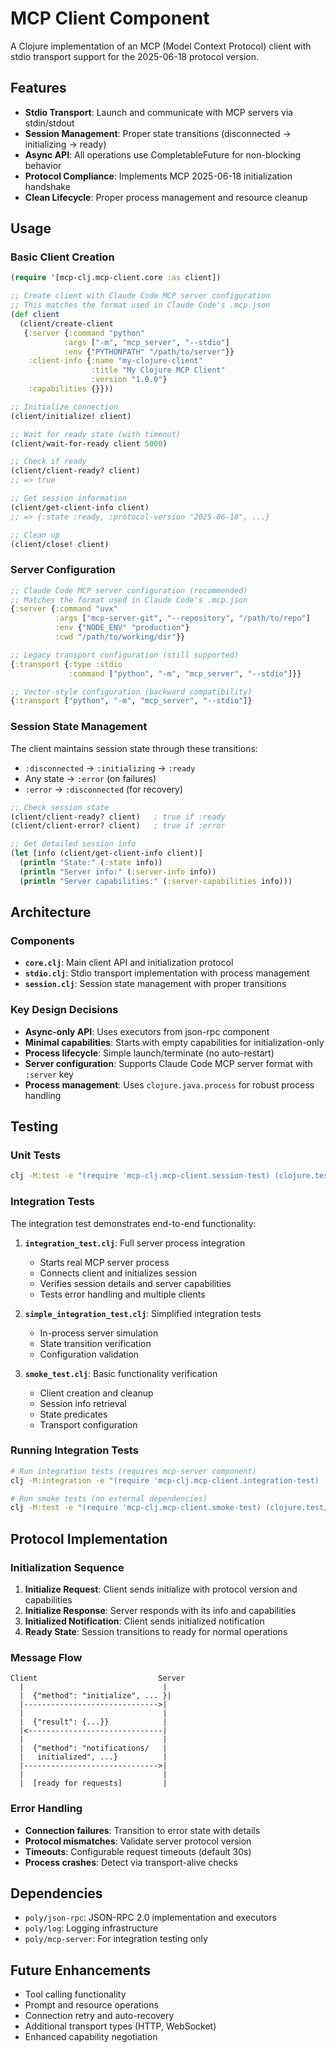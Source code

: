 # MCP Client Component

A Clojure implementation of an MCP (Model Context Protocol) client with stdio transport support for the 2025-06-18 protocol version.

## Features

- **Stdio Transport**: Launch and communicate with MCP servers via stdin/stdout
- **Session Management**: Proper state transitions (disconnected → initializing → ready)
- **Async API**: All operations use CompletableFuture for non-blocking behavior
- **Protocol Compliance**: Implements MCP 2025-06-18 initialization handshake
- **Clean Lifecycle**: Proper process management and resource cleanup

## Usage

### Basic Client Creation

```clojure
(require '[mcp-clj.mcp-client.core :as client])

;; Create client with Claude Code MCP server configuration
;; This matches the format used in Claude Code's .mcp.json
(def client
  (client/create-client
   {:server {:command "python"
            :args ["-m", "mcp_server", "--stdio"]
            :env {"PYTHONPATH" "/path/to/server"}}
    :client-info {:name "my-clojure-client"
                  :title "My Clojure MCP Client"
                  :version "1.0.0"}
    :capabilities {}}))

;; Initialize connection
(client/initialize! client)

;; Wait for ready state (with timeout)
(client/wait-for-ready client 5000)

;; Check if ready
(client/client-ready? client)
;; => true

;; Get session information
(client/get-client-info client)
;; => {:state :ready, :protocol-version "2025-06-18", ...}

;; Clean up
(client/close! client)
```

### Server Configuration

```clojure
;; Claude Code MCP server configuration (recommended)
;; Matches the format used in Claude Code's .mcp.json
{:server {:command "uvx"
          :args ["mcp-server-git", "--repository", "/path/to/repo"]
          :env {"NODE_ENV" "production"}
          :cwd "/path/to/working/dir"}}

;; Legacy transport configuration (still supported)
{:transport {:type :stdio 
             :command ["python", "-m", "mcp_server", "--stdio"]}}

;; Vector-style configuration (backward compatibility)
{:transport ["python", "-m", "mcp_server", "--stdio"]}
```

### Session State Management

The client maintains session state through these transitions:

- `:disconnected` → `:initializing` → `:ready`
- Any state → `:error` (on failures)
- `:error` → `:disconnected` (for recovery)

```clojure
;; Check session state
(client/client-ready? client)   ; true if :ready
(client/client-error? client)   ; true if :error

;; Get detailed session info
(let [info (client/get-client-info client)]
  (println "State:" (:state info))
  (println "Server info:" (:server-info info))
  (println "Server capabilities:" (:server-capabilities info)))
```

## Architecture

### Components

- **`core.clj`**: Main client API and initialization protocol
- **`stdio.clj`**: Stdio transport implementation with process management
- **`session.clj`**: Session state management with proper transitions

### Key Design Decisions

- **Async-only API**: Uses executors from json-rpc component
- **Minimal capabilities**: Starts with empty capabilities for initialization-only
- **Process lifecycle**: Simple launch/terminate (no auto-restart)
- **Server configuration**: Supports Claude Code MCP server format with `:server` key
- **Process management**: Uses `clojure.java.process` for robust process handling

## Testing

### Unit Tests

```bash
clj -M:test -e "(require 'mcp-clj.mcp-client.session-test) (clojure.test/run-tests 'mcp-clj.mcp-client.session-test)"
```

### Integration Tests

The integration test demonstrates end-to-end functionality:

1. **`integration_test.clj`**: Full server process integration
   - Starts real MCP server process
   - Connects client and initializes session
   - Verifies session details and server capabilities
   - Tests error handling and multiple clients

2. **`simple_integration_test.clj`**: Simplified integration tests
   - In-process server simulation
   - State transition verification
   - Configuration validation

3. **`smoke_test.clj`**: Basic functionality verification
   - Client creation and cleanup
   - Session info retrieval
   - State predicates
   - Transport configuration

### Running Integration Tests

```bash
# Run integration tests (requires mcp-server component)
clj -M:integration -e "(require 'mcp-clj.mcp-client.integration-test) (clojure.test/run-tests 'mcp-clj.mcp-client.integration-test)"

# Run smoke tests (no external dependencies)
clj -M:test -e "(require 'mcp-clj.mcp-client.smoke-test) (clojure.test/run-tests 'mcp-clj.mcp-client.smoke-test)"
```

## Protocol Implementation

### Initialization Sequence

1. **Initialize Request**: Client sends initialize with protocol version and capabilities
2. **Initialize Response**: Server responds with its info and capabilities
3. **Initialized Notification**: Client sends initialized notification
4. **Ready State**: Session transitions to ready for normal operations

### Message Flow

```
Client                           Server
  |                               |
  |  {"method": "initialize", ... }|
  |------------------------------>|
  |                               |
  |  {"result": {...}}            |
  |<------------------------------|
  |                               |
  |  {"method": "notifications/   |
  |   initialized", ...}          |
  |------------------------------>|
  |                               |
  |  [ready for requests]         |
```

### Error Handling

- **Connection failures**: Transition to error state with details
- **Protocol mismatches**: Validate server protocol version
- **Timeouts**: Configurable request timeouts (default 30s)
- **Process crashes**: Detect via transport-alive checks

## Dependencies

- `poly/json-rpc`: JSON-RPC 2.0 implementation and executors
- `poly/log`: Logging infrastructure
- `poly/mcp-server`: For integration testing only

## Future Enhancements

- Tool calling functionality
- Prompt and resource operations
- Connection retry and auto-recovery
- Additional transport types (HTTP, WebSocket)
- Enhanced capability negotiation
